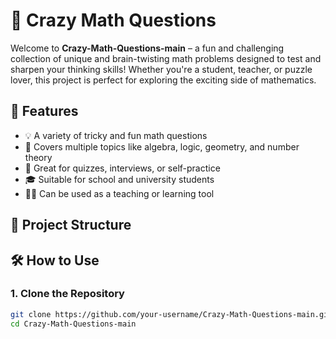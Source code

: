 # 🧠 Crazy Math Questions

Welcome to **Crazy-Math-Questions-main** – a fun and challenging collection of unique and brain-twisting math problems designed to test and sharpen your thinking skills! Whether you're a student, teacher, or puzzle lover, this project is perfect for exploring the exciting side of mathematics.

## 🚀 Features

- 💡 A variety of tricky and fun math questions
- 🔢 Covers multiple topics like algebra, logic, geometry, and number theory
- 🧪 Great for quizzes, interviews, or self-practice
- 🎓 Suitable for school and university students
- 👨‍🏫 Can be used as a teaching or learning tool

## 📁 Project Structure


## 🛠️ How to Use

### 1. Clone the Repository

```bash
git clone https://github.com/your-username/Crazy-Math-Questions-main.git
cd Crazy-Math-Questions-main

